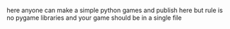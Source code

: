 here anyone can make a simple python games and publish here but rule is no pygame libraries and your game should be in a single file
